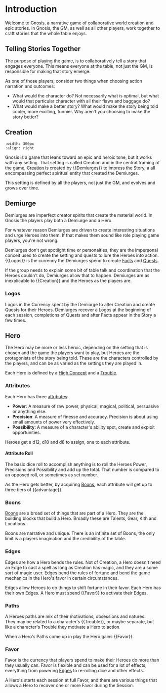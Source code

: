 # Introduction

Welcome to Gnosis, a narrative game of collaborative world 
creation and epic stories.  In Gnosis, the GM, as well as all 
other players, work together to craft stories that the whole 
table enjoys.

## Telling Stories Together

The purpose of playing the game, is to collaboratively tell a 
story that engages everyone. This means everyone at the table, 
not just the GM, is responsible for making that story emerge.

As one of those players, consider two things when choosing 
action narration and outcomes: 

* What would the character do?  Not necessarily what is optimal, but 
what would that particular character with all their flaws and baggage
do?
* What would make a better story?  What would make the story being 
told cooler, more exciting, funnier.  Why aren't you choosing to 
make the story better?

## Creation

```{image} _static/portal.jpg
:width: 300px
:align: right
```


Gnosis is a game that leans toward an epic and heroic tone, but it works
with any setting.  That setting is called Creation and in the central framing
of the game, [Creation](world_creation/world_creation.md) is created by {{Demiurges}} to impress the Story, a 
all encompassing perfect spiritual entity that created the Demiurges.

This setting is defined by all the players, not just the GM, and evolves and 
grows over time.  

## Demiurge

Demiurges are imperfect creator spirits that create the material world.  In 
Gnosis the players play both a Demiurge and a Hero.  

For whatever reason Demiurges are driven to create interesting situations 
and urge Heroes into them.  If that makes them sound like role playing 
game players, you're not wrong. 

Demiurges don't get spotlight time or personalties, 
they are the impersonal conceit used to create the 
setting and quests to lure the Heroes into action. {{Logos}} is the 
currency the Demiurges spend to create [Facts](world_creation/facts.md) and 
[Quests](hero_creation/quests.md).

If the group needs to explain some bit of table talk and coordination
that the Heroes couldn't do, Demiurges allow that to happen.
Demiurges are as inexplicable to {{Creation}} and the Heroes
as the players are.

### Logos

Logos in the Currency spent by the Demiurge to alter Creation
and create Quests for their Heroes.  Demiurges recover a Logos
at the beginning of each session, completions of Quests
and after Facts appear in the Story a few times.

## Hero

The Hero may be more or less heroic, depending on the setting that 
is chosen and the game the players want to play, but Heroes are the 
protagonists of the story being told.  These are the characters 
controlled by the players, and can be as varied as the settings
they are played in.

Each Hero is defined by a [High Concept](hero_creation/character_creation.md)
and a [Trouble](hero_creation/character_creation.md).

### Attributes

Each Hero has three [attributes](hero_creation/attributes.md): 

* **Power**: A measure of raw power, physical, magical, political, persuasive or anything else.
* **Precision**: A measure of finesse and accuracy.  Precision is about using small amounts of power very effectively.
* **Possibility**: A measure of a character's ability spot, create and exploit opportunities.

Heroes get a d12, d10 and d8 to assign, one to each attribute.

#### Attribute Roll

The basic dice roll to accomplish anything is to roll the Heroes 
Power, Precisions and Possibility and add up the total. 
That number is compared to an opposed roll, or sometimes as set number.

As the Hero gets better, by acquiring [Boons](hero_creation/boons/boons.md), each attribute will get up to
three tiers of {{advantage}}. 

### Boons

[Boons](hero_creation/boons/boons.md)
are a broad set of things that are part of a Hero.
They are the building blocks that build a Hero.
Broadly these are Talents, Gear, Kith and 
Locations.

Boons are narrative and unique.  There is an infinite set of Boons, 
the only limit is a players imagination and 
the credibility of the table.

### Edges

Edges are how a Hero bends the rules.  Not of Creation, a Hero doesn't 
need an Edge to cast a spell as long as Creation has magic, and they are 
a some sort of magic user.  Edges bend the rules of fortune and 
bend the game mechanics in the Hero's favor in certain circumstances.

Edges allow Heroes to do things to shift fortune in their favor.
Each Hero has their own Edges.  A Hero must spend {{Favor}}
to activate their Edges.

### Paths

A Heroes paths are mix of their motivations, obsessions and natures.  
They may be related to a character's {{Trouble}}, or maybe separate, 
but like a character's Trouble they motivate a Hero to action.  

When a Hero's Paths come up in play the Hero gains {{Favor}}.

### Favor

Favor is the currency that players spend to make their Heroes do more 
than they usually can.  Favor is flexible and can be used for a lot 
of effects, everything from powering [Edges](hero_creation/edges.md)
to re-rolling dice and other effects.

A Hero's starts each session at full Favor, and there are various 
things that allows a Hero to recover one or more Favor during the 
Session.

